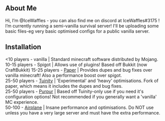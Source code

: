## About Me

Hi, I’m @IceWaffles - you can also find me on discord at IceWaffles#3175 !
I’m currently running a semi-vanilla survival server!
I'll be uploading some basic files-eg very basic optimised configs for a public vanilla server.



## Installation

<10 players - vanilla | Standard minecraft software distributed by Mojang.
10-15 players - Spigot | Allows use of plugins! Based off Bukkit (now CraftBukkit) 
15-25 players - [Paper](https://papermc.io/) | Provides dupes and bug fixes over vanilla minecraft! Also a performance boost over spigot. <br />
25-50 players - [Tuinity](https://ci.codemc.io/job/Spottedleaf/job/Tuinity/) | 'Experimental' and 'heavy' optimisations. Fork of paper, which means it includes the dupes and bug fixes. <br />
25-50 players - [Purpur](https://purpur.pl3x.net/downloads/) | Based off Tuinity-only use if you need it's configuration options! Not recommended if you generally want a 'vanilla' MC experience. <br />
50-100 - [Airplane](https://airplane.gg/) | Insane performance and optimisations. Do NOT use unless you have a very large server and must have the extra performance.
